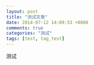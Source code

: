 ```yaml
---
layout: post
title: "测试文章"
date: 2014-07-12 14:09:53 +0800
comments: true
categories: "测试"
tags: [test, tag_test]
---
```

测试
